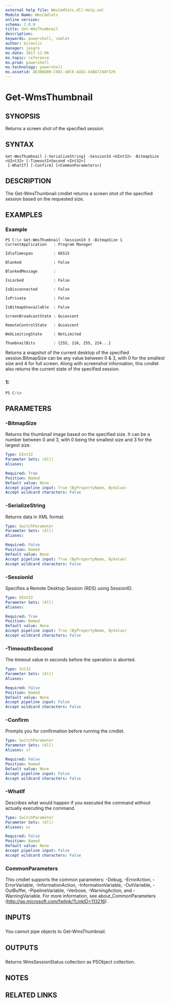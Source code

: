 ```yaml
---
external help file: WmsCmdlets.dll-Help.xml
Module Name: WmsCmdlets
online version: 
schema: 2.0.0
title: Get-WmsThumbnail
description: 
keywords: powershell, cmdlet
author: biranlic
manager: jasgro
ms.date: 2017-12-06
ms.topic: reference
ms.prod: powershell
ms.technology: powershell
ms.assetid: AE3B8DB9-C081-48CE-A1D1-43BA7244F329
---
```


# Get-WmsThumbnail

## SYNOPSIS
Returns a screen shot of the specified session.

## SYNTAX

```
Get-WmsThumbnail [-SerializeString] -SessionId <UInt32> -BitmapSize <UInt32> [-TimeoutInSecond <Int32>]
 [-WhatIf] [-Confirm] [<CommonParameters>]
```

## DESCRIPTION
The Get-WmsThumbnail cmdlet returns a screen shot of the specified session based on the requested size.

## EXAMPLES

### Example
```
PS C:\> Get-WmsThumbnail -SessionId 3 -BitmapSize 1
CurrentApplication   : Program Manager

IdleTimespan         : 66515

Blanked              : False

BlankedMessage       : 

IsLocked             : False

IsDisconnected       : False

IsPrivate            : False

IsBitmapUnavailable  : False

ScreenBroadcastState : Quiescent

RemoteControlState   : Quiescent

WebLimitingState     : NotLimited

ThumbnailBits        : {255, 216, 255, 224...}
```

Returns a snapshot of the current desktop of the specified session.BitmapSize can be any value between 0 & 3, with 0 for the smallest size and 4 for full screen.
Along with screenshot information, this cmdlet also returns the current state of the specified session.

### 1:
```
PS C:\>
```

## PARAMETERS

### -BitmapSize
Returns the thumbnail image based on the specified size.
It can be a number between 0 and 3, with 0 being the smallest size and 3 for the largest size.

```yaml
Type: UInt32
Parameter Sets: (All)
Aliases: 

Required: True
Position: Named
Default value: None
Accept pipeline input: True (ByPropertyName, ByValue)
Accept wildcard characters: False
```

### -SerializeString
Returns data in XML format.

```yaml
Type: SwitchParameter
Parameter Sets: (All)
Aliases: 

Required: False
Position: Named
Default value: None
Accept pipeline input: True (ByPropertyName, ByValue)
Accept wildcard characters: False
```

### -SessionId
Specifies a Remote Desktop Session (RDS) using SessionID.

```yaml
Type: UInt32
Parameter Sets: (All)
Aliases: 

Required: True
Position: Named
Default value: None
Accept pipeline input: True (ByPropertyName, ByValue)
Accept wildcard characters: False
```

### -TimeoutInSecond
The timeout value in seconds before the operation is aborted.

```yaml
Type: Int32
Parameter Sets: (All)
Aliases: 

Required: False
Position: Named
Default value: None
Accept pipeline input: False
Accept wildcard characters: False
```

### -Confirm
Prompts you for confirmation before running the cmdlet.

```yaml
Type: SwitchParameter
Parameter Sets: (All)
Aliases: cf

Required: False
Position: Named
Default value: None
Accept pipeline input: False
Accept wildcard characters: False
```

### -WhatIf
Describes what would happen if you executed the command without actually executing the command.

```yaml
Type: SwitchParameter
Parameter Sets: (All)
Aliases: wi

Required: False
Position: Named
Default value: None
Accept pipeline input: False
Accept wildcard characters: False
```

### CommonParameters
This cmdlet supports the common parameters: -Debug, -ErrorAction, -ErrorVariable, -InformationAction, -InformationVariable, -OutVariable, -OutBuffer, -PipelineVariable, -Verbose, -WarningAction, and -WarningVariable. For more information, see about_CommonParameters (http://go.microsoft.com/fwlink/?LinkID=113216).

## INPUTS

###  
You cannot pipe objects to Get-WmsThumbnail.

## OUTPUTS

###  
Returns WmsSessionStatus collection as PSObject collection.

## NOTES

## RELATED LINKS

